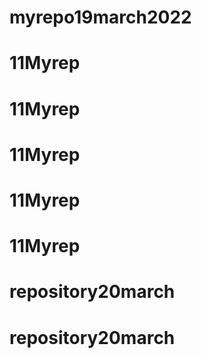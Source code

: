 # myrepo19march2022
# 11Myrep
# 11Myrep
# 11Myrep
# 11Myrep
# 11Myrep
# repository20march
# repository20march
